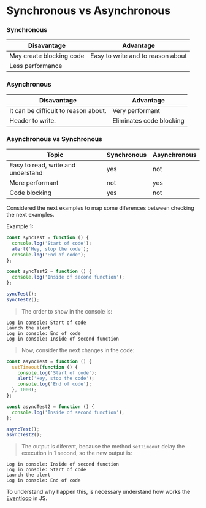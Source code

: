 # Synchronous vs Asynchronous

### Synchronous

| Disavantage              | Advantage                         |
| ------------------------ | --------------------------------- |
| May create blocking code | Easy to write and to reason about |
| Less performance         |                                   |

### Asynchronous

| Disavantage                          | Advantage                |
| ------------------------------------ | ------------------------ |
| It can be difficult to reason about. | Very performant          |
| Header to write.                     | Eliminates code blocking |

### Asynchronous vs Synchronous

| Topic                              | Synchronous | Asynchronous |
| ---------------------------------- | ----------- | ------------ |
| Easy to read, write and understand | yes         | not          |
| More performant                    | not         | yes          |
| Code blocking                      | yes         | not          |

Considered the next examples to map some diferences between checking the next examples.

Example 1:

```javascript
const syncTest = function () {
  console.log('Start of code');
  alert('Hey, stop the code');
  console.log('End of code');
};

const syncTest2 = function () {
  console.log('Inside of second function');
};

syncTest();
syncTest2();
```

> The order to show in the console is:

```
Log in console: Start of code
Launch the alert
Log in console: End of code
Log in console: Inside of second function
```

> Now, consider the next changes in the code:

```javascript
const asyncTest = function () {
  setTimeout(function () {
    console.log('Start of code');
    alert('Hey, stop the code');
    console.log('End of code');
  }, 1000);
};

const asyncTest2 = function () {
  console.log('Inside of second function');
};

asyncTest();
asyncTest2();
```

> The output is diferent, because the method `setTimeout` delay the execution in 1 second, so the new output is:

```
Log in console: Inside of second function
Log in console: Start of code
Launch the alert
Log in console: End of code
```

To understand why happen this, is necessary understand how works the [Eventloop](./eventloop.md) in JS.
